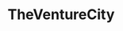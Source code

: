 ---
layout: firm_page
title: "TheVentureCity"
id: "theventure.city"
permalink: "/theventurecitytheventure.city/"
website: "https://www.theventure.city"
offices: "Miami (United States), Madrid (Spain), San Francisco (United States), São Paulo (Brazil)"
investment_stages: "Seed, Series A, Series B"
portfolio_companies: "1doc3, AMGI Studios, AdLaunch, Aervio, Aidaly, Airning, Alba, Barkibu, Base, Beams, Belo, Bewe, Bfore.ai, Bitphy, Boatsetter, Boba, Boopos, Brandlovrs, Cabify, Cajero, CityCop, Climber, Coachbetter, Comigo, Condofy, Constella, Coodesh, Count, DIO, Daycation, Spike, Moonflow, Sidekick, Legal Karma, Tonder, Snab, Hogaru, Reveri, Zokri, USYNCRO, WeFish, Woom, YieldPass, Wisecut, Wannalisn, uSizy, Tusdatos.co, Uniwhere, uMore, uelz, Tucuvi, Trakto, TonicApp, Talli, TheLastGameboard, Tiny Health, The FastMind, TasteIt, Tansley, Suscrip, Squadra, Sturdy, Spotahome, Softcube, Smowltech, Rely.io, SimpliRoute, Returnly, Rocket, Recargapay, Reloadly, Qempo, Paloma Health, Plexigrid, PliPag, Playground, Pixlee, Peoople, Nalej, Ola GG, Outloud.ai, Optimus Ride, Musicasa, Meetfox, Levee, MO Labs, Jobartis, Lessonbee, Joyners, InstaFit, Internxt, Goin, Harmony Baby Nutrition, Glamping Hub, Gigapay, GamerSafer, Fuell, Fridai, Flourish Savings, Fluvip, Finbits, Finconecta, FestaLab, Eventtia, Explorest, Epica.ai, Erudit, Emasters, Enjoy HQ, Dixper, Delitbee, Devengo"
portfolio_link: "https://www.theventure.city/companies"
investment_markets: "Fintech, HealthTech, AI/ML/Data, B2B SaaS, Entertainment & Media, Retail & E-commerce, Property Technology, Mobility & Logistics Solutions, Marketing Technology, HR Technology, Energy & Built-environment Solutions, Blue Economy, Blockchain & Distributed Ledger Technologies, Sports & Recreation, Legaltech, Hospitality & Travel, Life Science & Health, Foodtech, Education Technology, Cybersecurity, Data & Emerging Digital Technologies"
founded_year: "2017"
description: "TheVentureCity is a global, early-stage venture fund investing in mission-driven and diverse founders. With more than $150M under management, the firm invests from pre-seed and seed with a ticket size from $100-500k to Series A with $1-4M."
linkedin: "https://www.linkedin.com/company/theventurecity/"
twitter: "https://twitter.com/theventurecity"
instagram: "https://www.instagram.com/theventurecity/"
team_page: "https://www.theventure.city/team"
investor_type: "Venture Capital"
crunchbase: "https://www.crunchbase.com/organization/the-venture-city"
pitchbook: ""

# SEO Optimization
meta_title: "TheVentureCity - VC Firm - projectstartups.com"
meta_description: "TheVentureCity, TheVentureCity is a global, early-stage venture fund investing in mission-driven and diverse founders. With more than $150M under management, the firm..."
meta_keywords: "TheVentureCity, Fintech, HealthTech, AI/ML/Data, B2B SaaS, Entertainment & Media, Retail & E-commerce, Property Technology, Mobility & Logistics Solutions, Marketing Technology, HR Technology, Energy & Built-environment Solutions, Blue Economy, Blockchain & Distributed Ledger Technologies, Sports & Recreation, Legaltech, Hospitality & Travel, Life Science & Health, Foodtech, Education Technology, Cybersecurity, Data & Emerging Digital Technologies, VC firm, venture capital, startup investor, projectstartups.com"
canonical_url: "https://vc.projectstartups.com/theventurecitytheventure.city/"
---